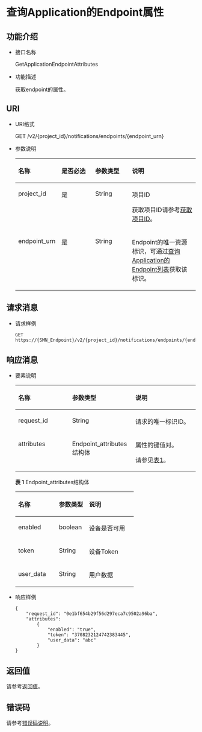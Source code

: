 # 查询Application的Endpoint属性<a name="ZH-CN_TOPIC_0118712468"></a>

## 功能介绍<a name="zh-cn_topic_0118694310_section19253649"></a>

-   接口名称

    GetApplicationEndpointAttributes

-   功能描述

    获取endpoint的属性。


## URI<a name="zh-cn_topic_0118694310_section39065117"></a>

-   URI格式

    GET /v2/\{project\_id\}/notifications/endpoints/\{endpoint\_urn\}

-   参数说明

    <a name="zh-cn_topic_0118694310_table28010135"></a>
    <table><thead align="left"><tr id="zh-cn_topic_0118694310_row48692557"><th class="cellrowborder" valign="top" width="20.990000000000002%" id="mcps1.1.5.1.1"><p id="zh-cn_topic_0118694310_p51783064"><a name="zh-cn_topic_0118694310_p51783064"></a><a name="zh-cn_topic_0118694310_p51783064"></a>名称</p>
    </th>
    <th class="cellrowborder" valign="top" width="19.75%" id="mcps1.1.5.1.2"><p id="zh-cn_topic_0118694310_p33678668"><a name="zh-cn_topic_0118694310_p33678668"></a><a name="zh-cn_topic_0118694310_p33678668"></a>是否必选</p>
    </th>
    <th class="cellrowborder" valign="top" width="20.990000000000002%" id="mcps1.1.5.1.3"><p id="zh-cn_topic_0118694310_p43617551"><a name="zh-cn_topic_0118694310_p43617551"></a><a name="zh-cn_topic_0118694310_p43617551"></a>参数类型</p>
    </th>
    <th class="cellrowborder" valign="top" width="38.269999999999996%" id="mcps1.1.5.1.4"><p id="zh-cn_topic_0118694310_p43360780"><a name="zh-cn_topic_0118694310_p43360780"></a><a name="zh-cn_topic_0118694310_p43360780"></a>说明</p>
    </th>
    </tr>
    </thead>
    <tbody><tr id="zh-cn_topic_0118694310_row15605454"><td class="cellrowborder" valign="top" width="20.990000000000002%" headers="mcps1.1.5.1.1 "><p id="zh-cn_topic_0118694310_p56082276"><a name="zh-cn_topic_0118694310_p56082276"></a><a name="zh-cn_topic_0118694310_p56082276"></a>project_id</p>
    </td>
    <td class="cellrowborder" valign="top" width="19.75%" headers="mcps1.1.5.1.2 "><p id="zh-cn_topic_0118694310_p46370514"><a name="zh-cn_topic_0118694310_p46370514"></a><a name="zh-cn_topic_0118694310_p46370514"></a>是</p>
    </td>
    <td class="cellrowborder" valign="top" width="20.990000000000002%" headers="mcps1.1.5.1.3 "><p id="zh-cn_topic_0118694310_p65024193"><a name="zh-cn_topic_0118694310_p65024193"></a><a name="zh-cn_topic_0118694310_p65024193"></a>String</p>
    </td>
    <td class="cellrowborder" valign="top" width="38.269999999999996%" headers="mcps1.1.5.1.4 "><p id="zh-cn_topic_0118694310_p32468313"><a name="zh-cn_topic_0118694310_p32468313"></a><a name="zh-cn_topic_0118694310_p32468313"></a>项目ID</p>
    <p id="zh-cn_topic_0118694310_p23779363"><a name="zh-cn_topic_0118694310_p23779363"></a><a name="zh-cn_topic_0118694310_p23779363"></a>获取项目ID请参考<a href="获取项目ID.md">获取项目ID</a>。</p>
    </td>
    </tr>
    <tr id="zh-cn_topic_0118694310_row55405230"><td class="cellrowborder" valign="top" width="20.990000000000002%" headers="mcps1.1.5.1.1 "><p id="zh-cn_topic_0118694310_p58638646"><a name="zh-cn_topic_0118694310_p58638646"></a><a name="zh-cn_topic_0118694310_p58638646"></a>endpoint_urn</p>
    </td>
    <td class="cellrowborder" valign="top" width="19.75%" headers="mcps1.1.5.1.2 "><p id="zh-cn_topic_0118694310_p52109899"><a name="zh-cn_topic_0118694310_p52109899"></a><a name="zh-cn_topic_0118694310_p52109899"></a>是</p>
    </td>
    <td class="cellrowborder" valign="top" width="20.990000000000002%" headers="mcps1.1.5.1.3 "><p id="zh-cn_topic_0118694310_p60152276"><a name="zh-cn_topic_0118694310_p60152276"></a><a name="zh-cn_topic_0118694310_p60152276"></a>String</p>
    </td>
    <td class="cellrowborder" valign="top" width="38.269999999999996%" headers="mcps1.1.5.1.4 "><p id="zh-cn_topic_0118694310_p40496186"><a name="zh-cn_topic_0118694310_p40496186"></a><a name="zh-cn_topic_0118694310_p40496186"></a>Endpoint的唯一资源标识，可通过<a href="查询Application的Endpoint列表.md">查询Application的Endpoint列表</a>获取该标识。</p>
    </td>
    </tr>
    </tbody>
    </table>


## 请求消息<a name="zh-cn_topic_0118694310_section16041741"></a>

-   请求样例

    ```
    GET https://{SMN_Endpoint}/v2/{project_id}/notifications/endpoints/{endpoint_urn}
    ```


## 响应消息<a name="zh-cn_topic_0118694310_section10157945"></a>

-   要素说明

    <a name="zh-cn_topic_0118694310_table39016537"></a>
    <table><thead align="left"><tr id="zh-cn_topic_0118694310_row38686068"><th class="cellrowborder" valign="top" width="29.872987298729875%" id="mcps1.1.4.1.1"><p id="zh-cn_topic_0118694310_p46563795"><a name="zh-cn_topic_0118694310_p46563795"></a><a name="zh-cn_topic_0118694310_p46563795"></a>名称</p>
    </th>
    <th class="cellrowborder" valign="top" width="35.063506350635066%" id="mcps1.1.4.1.2"><p id="zh-cn_topic_0118694310_p13571075"><a name="zh-cn_topic_0118694310_p13571075"></a><a name="zh-cn_topic_0118694310_p13571075"></a>参数类型</p>
    </th>
    <th class="cellrowborder" valign="top" width="35.063506350635066%" id="mcps1.1.4.1.3"><p id="zh-cn_topic_0118694310_p25515308"><a name="zh-cn_topic_0118694310_p25515308"></a><a name="zh-cn_topic_0118694310_p25515308"></a>说明</p>
    </th>
    </tr>
    </thead>
    <tbody><tr id="zh-cn_topic_0118694310_row36429702"><td class="cellrowborder" valign="top" width="29.872987298729875%" headers="mcps1.1.4.1.1 "><p id="zh-cn_topic_0118694310_p65124744"><a name="zh-cn_topic_0118694310_p65124744"></a><a name="zh-cn_topic_0118694310_p65124744"></a>request_id</p>
    </td>
    <td class="cellrowborder" valign="top" width="35.063506350635066%" headers="mcps1.1.4.1.2 "><p id="zh-cn_topic_0118694310_p40612898"><a name="zh-cn_topic_0118694310_p40612898"></a><a name="zh-cn_topic_0118694310_p40612898"></a>String</p>
    </td>
    <td class="cellrowborder" valign="top" width="35.063506350635066%" headers="mcps1.1.4.1.3 "><p id="zh-cn_topic_0118694310_p1310461"><a name="zh-cn_topic_0118694310_p1310461"></a><a name="zh-cn_topic_0118694310_p1310461"></a>请求的唯一标识ID。</p>
    </td>
    </tr>
    <tr id="zh-cn_topic_0118694310_row15802441"><td class="cellrowborder" valign="top" width="29.872987298729875%" headers="mcps1.1.4.1.1 "><p id="zh-cn_topic_0118694310_p4929340"><a name="zh-cn_topic_0118694310_p4929340"></a><a name="zh-cn_topic_0118694310_p4929340"></a>attributes</p>
    </td>
    <td class="cellrowborder" valign="top" width="35.063506350635066%" headers="mcps1.1.4.1.2 "><p id="p32101619144816"><a name="p32101619144816"></a><a name="p32101619144816"></a>Endpoint_attributes结构体</p>
    </td>
    <td class="cellrowborder" valign="top" width="35.063506350635066%" headers="mcps1.1.4.1.3 "><p id="zh-cn_topic_0118694310_p62040064"><a name="zh-cn_topic_0118694310_p62040064"></a><a name="zh-cn_topic_0118694310_p62040064"></a>属性的键值对。</p>
    <p id="zh-cn_topic_0118694338_p49277517"><a name="zh-cn_topic_0118694338_p49277517"></a><a name="zh-cn_topic_0118694338_p49277517"></a>请参见<a href="#table219819244718">表1</a>。</p>
    </td>
    </tr>
    </tbody>
    </table>

    **表 1**  Endpoint\_attributes结构体

    <a name="table219819244718"></a>
    <table><thead align="left"><tr id="row1526011204718"><th class="cellrowborder" valign="top" width="34.33%" id="mcps1.2.4.1.1"><p id="p182602274711"><a name="p182602274711"></a><a name="p182602274711"></a>名称</p>
    </th>
    <th class="cellrowborder" valign="top" width="25.369999999999997%" id="mcps1.2.4.1.2"><p id="p19260192154719"><a name="p19260192154719"></a><a name="p19260192154719"></a>参数类型</p>
    </th>
    <th class="cellrowborder" valign="top" width="40.300000000000004%" id="mcps1.2.4.1.3"><p id="p126017204718"><a name="p126017204718"></a><a name="p126017204718"></a>说明</p>
    </th>
    </tr>
    </thead>
    <tbody><tr id="row15260132164715"><td class="cellrowborder" valign="top" width="34.33%" headers="mcps1.2.4.1.1 "><p id="p8907105518498"><a name="p8907105518498"></a><a name="p8907105518498"></a>enabled</p>
    </td>
    <td class="cellrowborder" valign="top" width="25.369999999999997%" headers="mcps1.2.4.1.2 "><p id="p129078554491"><a name="p129078554491"></a><a name="p129078554491"></a>boolean</p>
    </td>
    <td class="cellrowborder" valign="top" width="40.300000000000004%" headers="mcps1.2.4.1.3 "><p id="p390755554913"><a name="p390755554913"></a><a name="p390755554913"></a>设备是否可用</p>
    </td>
    </tr>
    <tr id="row926062154712"><td class="cellrowborder" valign="top" width="34.33%" headers="mcps1.2.4.1.1 "><p id="p1390725544917"><a name="p1390725544917"></a><a name="p1390725544917"></a>token</p>
    </td>
    <td class="cellrowborder" valign="top" width="25.369999999999997%" headers="mcps1.2.4.1.2 "><p id="p18907455114917"><a name="p18907455114917"></a><a name="p18907455114917"></a>String</p>
    </td>
    <td class="cellrowborder" valign="top" width="40.300000000000004%" headers="mcps1.2.4.1.3 "><p id="p1190775544911"><a name="p1190775544911"></a><a name="p1190775544911"></a>设备Token</p>
    </td>
    </tr>
    <tr id="row2026012218470"><td class="cellrowborder" valign="top" width="34.33%" headers="mcps1.2.4.1.1 "><p id="p9907185512496"><a name="p9907185512496"></a><a name="p9907185512496"></a>user_data</p>
    </td>
    <td class="cellrowborder" valign="top" width="25.369999999999997%" headers="mcps1.2.4.1.2 "><p id="p20907175511495"><a name="p20907175511495"></a><a name="p20907175511495"></a>String</p>
    </td>
    <td class="cellrowborder" valign="top" width="40.300000000000004%" headers="mcps1.2.4.1.3 "><p id="p11907145544910"><a name="p11907145544910"></a><a name="p11907145544910"></a>用户数据</p>
    </td>
    </tr>
    </tbody>
    </table>

-   响应样例

    ```
    {
        "request_id": "0e1bf654b29f56d297eca7c9502a96ba", 
        "attributes": 
            {
                "enabled": "true", 
                "token": "3708232124742383445",
                "user_data": "abc"
            }
    }
    ```


## 返回值<a name="section242171292113"></a>

请参考[返回值](返回值.md)。

## 错误码<a name="section73211020122511"></a>

请参考[错误码说明](错误码说明.md)。

